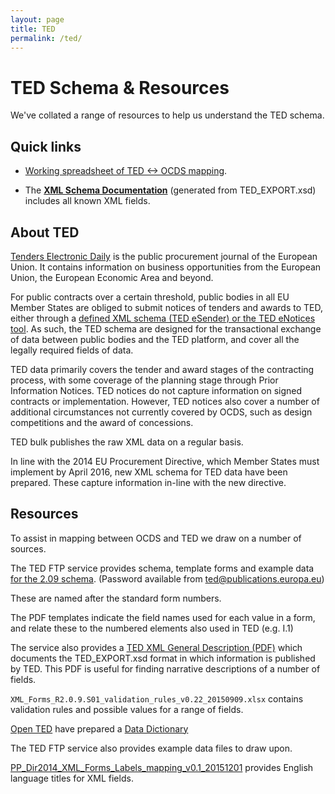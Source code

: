 ```yaml
---
layout: page
title: TED
permalink: /ted/
---
```


# TED Schema & Resources

We've collated a range of resources to help us understand the TED schema. 

## Quick links 

* [Working spreadsheet of TED <-> OCDS mapping](https://docs.google.com/spreadsheets/d/13AMbfIhjg9j-7IsKWJ3-tdnVXWzHdqnARtHpzMownoU/edit).

* The **[XML Schema Documentation](/docs/)** (generated from TED_EXPORT.xsd) includes all known XML fields. 

## About TED

[Tenders Electronic Daily](http://ted.europa.eu/) is the public procurement journal of the European Union. It contains information on business opportunities from the European Union, the European Economic Area and beyond.
 
For public contracts over a certain threshold, public bodies in all EU Member States are obliged to submit notices of tenders and awards to TED, either through a [defined XML schema (TED eSender) or the TED eNotices tool](http://simap.ted.europa.eu/standard-forms-for-public-procurement). As such, the TED schema are designed for the transactional exchange of data between public bodies and the TED platform, and cover all the legally required fields of data.

TED data primarily covers the tender and award stages of the contracting process, with some coverage of the planning stage through Prior Information Notices. TED notices do not capture information on signed contracts or implementation. However, TED notices also cover a number of additional circumstances not currently covered by OCDS, such as design competitions and the award of concessions.
 
TED bulk publishes the raw XML data on a regular basis.

In line with the 2014 EU Procurement Directive, which Member States must implement by April 2016, new XML schema for TED data have been prepared. These capture information in-line with the new directive. 

## Resources

To assist in mapping between OCDS and TED we draw on a number of sources.

The TED FTP service provides schema, template forms and example data [for the 2.09 schema](ftp://ted.europa.eu/Resources/XML%20schema%202.0.9/). (Password available from ted@publications.europa.eu)

These are named after the standard form numbers.

The PDF templates indicate the field names used for each value in a form, and relate these to the numbered elements also used in TED (e.g. I.1)

The service also provides a [TED XML General Description (PDF)](ftp://ted.europa.eu/Resources/TED-XML_general_description_v1.2_20150422.pdf) which documents the TED_EXPORT.xsd format in which information is published by TED. This PDF is useful for finding narrative descriptions of a number of fields. 

```XML_Forms_R2.0.9.S01_validation_rules_v0.22_20150909.xlsx``` contains validation rules and possible values for a range of fields. 

[Open TED](http://ted.openspending.org/#dictionary) have prepared a [Data Dictionary](https://docs.google.com/spreadsheets/d/1ps3Mgi-rJTaEbpTpm_2oMr8yAinmya74S_QeV4J2y_o/edit#gid=1455892276)

The TED FTP service also provides example data files to draw upon.

[PP_Dir2014_XML_Forms_Labels_mapping_v0.1_20151201](ftp://ted.europa.eu/Resources/XML%20schema%202.0.9/PP_Dir2014_XML_Forms_Labels_mapping_v0.1_20151201.xlsx) provides English language titles for XML fields. 
